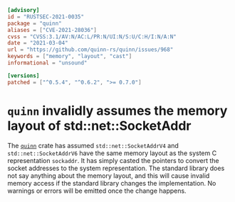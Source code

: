```toml
[advisory]
id = "RUSTSEC-2021-0035"
package = "quinn"
aliases = ["CVE-2021-28036"]
cvss = "CVSS:3.1/AV:N/AC:L/PR:N/UI:N/S:U/C:H/I:N/A:N"
date = "2021-03-04"
url = "https://github.com/quinn-rs/quinn/issues/968"
keywords = ["memory", "layout", "cast"]
informational = "unsound"

[versions]
patched = ["^0.5.4", "^0.6.2", ">= 0.7.0"]
```

# `quinn` invalidly assumes the memory layout of std::net::SocketAddr

The [`quinn`](https://crates.io/crates/quinn) crate has assumed `std::net::SocketAddrV4`
and `std::net::SocketAddrV6` have the same memory layout as the system C representation
`sockaddr`. It has simply casted the pointers to convert the socket addresses to the
system representation. The standard library does not say anything about the memory
layout, and this will cause invalid memory access if the standard library
changes the implementation. No warnings or errors will be emitted once the
change happens.
